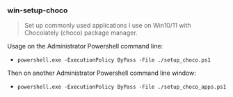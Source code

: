 ### win-setup-choco
> Set up commonly used applications I use on Win10/11 with Chocolately (choco) package manager.

Usage on the Administrator Powershell command line:

* `powershell.exe -ExecutionPolicy ByPass -File ./setup_choco.ps1`

Then on another Administrator Powershell command line window:
  
* `powershell.exe -ExecutionPolicy ByPass -File ./setup_choco_apps.ps1`

